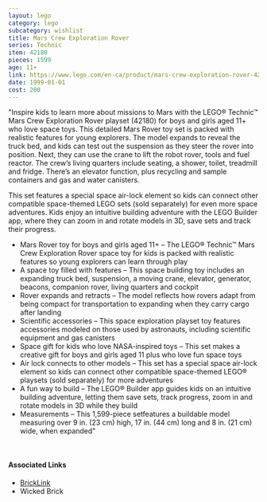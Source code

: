 ```yaml
---
layout: lego
category: lego
subcategory: wishlist
title: Mars Crew Exploration Rover
series: Technic
item: 42180
pieces: 1599
age: 11+
link: https://www.lego.com/en-ca/product/mars-crew-exploration-rover-42180
date: 1999-01-01
cost: 200
---
```


"Inspire kids to learn more about missions to Mars with the LEGO® Technic™ Mars Crew Exploration Rover playset (42180) for boys and girls aged 11+ who love space toys. This detailed Mars Rover toy set is packed with realistic features for young explorers. The model expands to reveal the truck bed, and kids can test out the suspension as they steer the rover into position. Next, they can use the crane to lift the robot rover, tools and fuel reactor. The crew’s living quarters include seating, a shower, toilet, treadmill and fridge. There’s an elevator function, plus recycling and sample containers and gas and water canisters.

This set features a special space air-lock element so kids can connect other compatible space-themed LEGO sets (sold separately) for even more space adventures. Kids enjoy an intuitive building adventure with the LEGO Builder app, where they can zoom in and rotate models in 3D, save sets and track their progress.

* Mars Rover toy for boys and girls aged 11+ – The LEGO® Technic™ Mars Crew Exploration Rover space toy for kids is packed with realistic features so young explorers can learn through play
* A space toy filled with features – This space building toy includes an expanding truck bed, suspension, a moving crane, elevator, generator, beacons, companion rover, living quarters and cockpit
* Rover expands and retracts – The model reflects how rovers adapt from being compact for transportation to expanding when they carry cargo after landing
* Scientific accessories – This space exploration playset toy features accessories modeled on those used by astronauts, including scientific equipment and gas canisters
* Space gift for kids who love NASA-inspired toys – This set makes a creative gift for boys and girls aged 11 plus who love fun space toys
* Air lock connects to other models – This set has a special space air-lock element so kids can connect other compatible space-themed LEGO® playsets (sold separately) for more adventures
* A fun way to build – The LEGO® Builder app guides kids on an intuitive building adventure, letting them save sets, track progress, zoom in and rotate models in 3D while they build
* Measurements – This 1,599-piece setfeatures a buildable model measuring over 9 in. (23 cm) high, 17 in. (44 cm) long and 8 in. (21 cm) wide, when expanded"

<br>

#### Associated Links
* [BrickLink](https://www.bricklink.com/v2/catalog/catalogitem.page?S=42180-1)
* Wicked Brick
